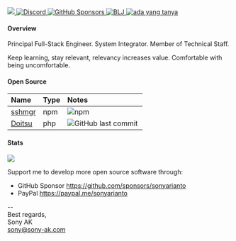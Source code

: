 <a href="https://sony-ak.com" target="_blank">
  <img src="https://komarev.com/ghpvc/?username=sonyarianto&color=blueviolet&style=flat">
</a>
<a href="https://discord.com/channels/1089563520988893306/1089563522100375604" target="_blank">
  <img alt="Discord" src="https://img.shields.io/discord/1089563520988893306">
</a>
<a href="https://github.com/sponsor/sonyarianto" target="_blank">
  <img alt="GitHub Sponsors" src="https://img.shields.io/github/sponsors/sonyarianto">
</a>
<a href="https://youtube.com/@bljdev" target="_blank">
  <img alt="BLJ" src="https://img.shields.io/youtube/channel/views/UCTgD0-13PPQux8zZ6UQTYLA?style=social">
</a>
<a href="https://youtube.com/@adayangtanya" target="_blank">
  <img alt="ada yang tanya" src="https://img.shields.io/youtube/channel/views/UCD5gydSn9mTyZruSR0Filvw?style=social">
</a>

#### Overview

Principal Full-Stack Engineer. System Integrator. Member of Technical Staff.

Keep learning, stay relevant, relevancy increases value. Comfortable with being uncomfortable.

#### Open Source

| Name | Type | Notes |
|:-|:-|:-|
| <a href="https://npmjs.com/package/sshmgr" target="_blank">sshmgr</a> | npm | <img align="left" alt="npm" src="https://img.shields.io/npm/dt/sshmgr" alt=""/> |
| <a href="https://github.com/sonyarianto/doitsu" target="_blank">Doitsu</a> | php | <img align="left" alt="GitHub last commit" src="https://img.shields.io/github/last-commit/sonyarianto/doitsu"> |

#### Stats
![](https://github-readme-stats-ten-gilt.vercel.app/api?username=sonyarianto&show_icons=true&theme=tokyonight)

Support me to develop more open source software through:

- GitHub Sponsor https://github.com/sponsors/sonyarianto
- PayPal https://paypal.me/sonyarianto

--<br>
Best regards,<br>
Sony AK<br>
sony@sony-ak.com
